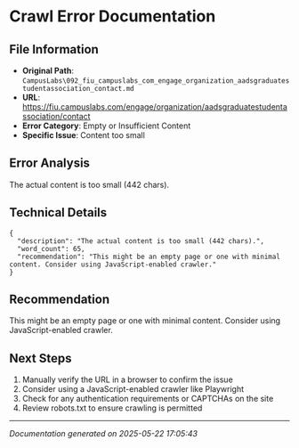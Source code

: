 # Crawl Error Documentation

## File Information
- **Original Path**: `CampusLabs\092_fiu_campuslabs_com_engage_organization_aadsgraduatestudentassociation_contact.md`
- **URL**: https://fiu.campuslabs.com/engage/organization/aadsgraduatestudentassociation/contact
- **Error Category**: Empty or Insufficient Content
- **Specific Issue**: Content too small

## Error Analysis
The actual content is too small (442 chars).

## Technical Details
```
{
  "description": "The actual content is too small (442 chars).",
  "word_count": 65,
  "recommendation": "This might be an empty page or one with minimal content. Consider using JavaScript-enabled crawler."
}
```

## Recommendation
This might be an empty page or one with minimal content. Consider using JavaScript-enabled crawler.

## Next Steps
1. Manually verify the URL in a browser to confirm the issue
2. Consider using a JavaScript-enabled crawler like Playwright
3. Check for any authentication requirements or CAPTCHAs on the site
4. Review robots.txt to ensure crawling is permitted

---
*Documentation generated on 2025-05-22 17:05:43*
